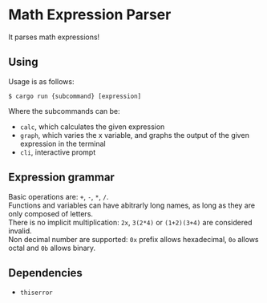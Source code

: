 # Math Expression Parser

It parses math expressions!  

## Using

Usage is as follows:
```
$ cargo run {subcommand} [expression]
````

Where the subcommands can be:
- `calc`, which calculates the given expression
- `graph`, which varies the x variable, and graphs the output of the given expression in the terminal
- `cli`, interactive prompt

## Expression grammar

Basic operations are: `+`, `-`, `*`, `/`.  
Functions and variables can have abitrarly long names, as long as they are only composed of letters.  
There is no implicit multiplication: `2x`, `3(2*4)` or `(1+2)(3+4)` are considered invalid.  
Non decimal number are supported: `0x` prefix allows hexadecimal, `0o` allows octal and `0b` allows binary.

## Dependencies

- `thiserror`
